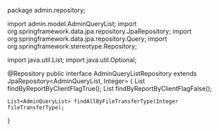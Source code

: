 package admin.repository;

import admin.model.AdminQueryList;
import org.springframework.data.jpa.repository.JpaRepository;
import org.springframework.data.jpa.repository.Query;
import org.springframework.stereotype.Repository;

import java.util.List;
import java.util.Optional;

@Repository
public interface AdminQueryListRepository extends JpaRepository<AdminQueryList, Integer> {
    List<AdminQueryList> findByReportByClientFlagTrue();
    List<AdminQueryList> findByReportByClientFlagFalse();

    List<AdminQueryList> findAllByFileTransferType(Integer fileTransferType);
}
